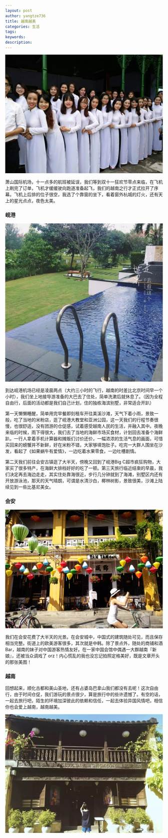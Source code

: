 ```yaml
---
layout: post
author: yangtze736
title: 越南越美
categories: 生活
tags: 
keywords: 
description:
---
```


![1](public/img/bride.jpeg)

萧山国际机场，十一点多的航班被延误，我们等到双十一狂欢节零点来临，在飞机上刷完了订单，飞机才缓缓驶向跑道准备起飞，我们的越南之行才正式拉开了序幕。飞机上后排的位子很空，我选了个靠窗的坐下，看着窗外杭城的灯火，还有天上的星光点点，夜色太美。

### 岘港

![2](/public/img/house.jpeg)

到达岘港机场已经是凌晨两点（大约三小时的飞行，越南的时差比北京时间早一个小时），我们坐上地接导游准备的大巴去了住处，简单洗漱后就休息了。（因为全程自由行，后面的活动都是我们自己计划，住的独栋海滨别墅，非常适合开趴）

第一天懒懒睡醒，简单用完早餐即刻租车开往美溪沙滩，天气下着小雨，景致一般，吃了当地的米粉店，逛了岘港大教堂和亚洲公园，这一天我们的行程节奏很慢，也很舒适，没有团游的仓促感，试着感受越南人民的生活，并融入其中。夜晚来临的时候，雨下得很大，我们去了当地的海鲜市场买食材，计划回去准备个海鲜趴，一行人拿着手机计算器和摊贩们讨价还价，一幅浓浓的生活气息的画面，可惜买回来的螃蟹并不新鲜，好在米粉不错，大家够填饱肚子。吃完一大群人围坐在沙发，看起了《如果蜗牛有爱情》，一边吃着水果零食，一边吐槽剧情。

第二天我们前往会安古镇逛了大半天，傍晚又回到了岘港Big C超市疯狂购物，大家买了很多特产，在海鲜大排档好好的吃了一顿。第三天旅行临近结束的早晨，我们决定再去海边走走，其实住处靠海很近，步行几分钟就到了海滩，别墅区内还有开放游泳池，那天的天气晴朗，可谓是水清沙白，椰林树影，景致很美，沙滩上陆续见到一些比基尼美女。

### 会安

![3](/public/img/huian.jpeg)

我们在会安花费了大半天的光景。在会安城中，中国式的建筑随处可见，而且保存相当完整。街道上的欧美游客很多，其次就是中韩。除了景点外，随处的商铺和酒Bar，越南的妹子对中国游客热情友好。在一家中国会馆中偶遇一大群越南『新娘』，还被当众调戏了 orz！内心慌乱的我也没忘记拍照定格美好，既是文章开头的那张美图！

### 越南

回想起来，顺化古都和美山圣地，还有占婆岛巴拿山我们都没有去呢！这次自由行，由于时间仓促，我们游玩的景点很少，算是旅行中的些许遗憾了。有空的话，一起去旅行吧，陌生的环境加深彼此的依赖和信任，一起去体验异国风情吧，相信你也会爱上越南，越南越美。

![4](public/img/photo.jpeg)


